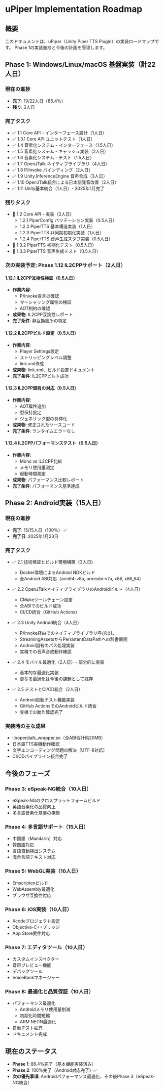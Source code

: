 # uPiper Implementation Roadmap

## 概要

このドキュメントは、uPiper（Unity Piper TTS Plugin）の実装ロードマップです。
Phase 1の実装進捗と今後の計画を管理します。

## Phase 1: Windows/Linux/macOS 基盤実装（計22人日）

### 現在の進捗
- **完了**: 19/22人日（86.4%）
- **残り**: 3人日

### 完了タスク
- ✅ 1.1 Core API - インターフェース設計（1人日）
- ✅ 1.3.1 Core API ユニットテスト（1人日）
- ✅ 1.4 音素化システム - インターフェース（1.5人日）
- ✅ 1.5 音素化システム - キャッシュ実装（2人日）
- ✅ 1.6 音素化システム - テスト（1.5人日）
- ✅ 1.7 OpenJTalk ネイティブライブラリ（4人日）
- ✅ 1.8 P/Invoke バインディング（2人日）
- ✅ 1.9 Unity.InferenceEngine 音声合成（3人日）
- ✅ 1.10 OpenJTalk統合による日本語発音改善（2人日）
- ✅ 1.11 Unity基本統合（1人日）- 2025年1月完了

### 残りタスク
- 🚧 1.2 Core API - 実装（3人日）
  - 1.2.1 PiperConfig バリデーション実装（0.5人日）
  - 1.2.2 PiperTTS 基本構造実装（1人日）
  - 1.2.3 PiperTTS 非同期初期化実装（1人日）
  - 1.2.4 PiperTTS 音声生成スタブ実装（0.5人日）
- 🚧 1.3.2 PiperTTS 初期化テスト（0.5人日）
- 🚧 1.3.3 PiperTTS 音声生成テスト（0.5人日）

### 次の実装予定: Phase 1.12 IL2CPPサポート（2人日）

#### 1.12.1 IL2CPP互換性検証（0.5人日）
- **作業内容**:
  - P/Invoke宣言の確認
  - マーシャリング属性の検証
  - AOT制約の確認
- **成果物**: IL2CPP互換性レポート
- **完了条件**: 非互換箇所の特定

#### 1.12.2 IL2CPPビルド設定（0.5人日）
- **作業内容**:
  - Player Settings設定
  - ストリッピングレベル調整
  - link.xml作成
- **成果物**: link.xml、ビルド設定ドキュメント
- **完了条件**: IL2CPPビルド成功

#### 1.12.3 IL2CPP固有の対応（0.5人日）
- **作業内容**:
  - AOT属性追加
  - 型保持設定
  - ジェネリック型の具体化
- **成果物**: 修正されたソースコード
- **完了条件**: ランタイムエラーなし

#### 1.12.4 IL2CPPパフォーマンステスト（0.5人日）
- **作業内容**:
  - Mono vs IL2CPP比較
  - メモリ使用量測定
  - 起動時間測定
- **成果物**: パフォーマンス比較レポート
- **完了条件**: パフォーマンス基準達成

## Phase 2: Android実装（15人日）

### 現在の進捗
- **完了**: 15/15人日（100%） ✅
- **完了日**: 2025年1月23日

### 完了タスク
- ✅ 2.1 技術検証とビルド環境構築（3人日）
  - Docker環境によるAndroid NDKビルド
  - 全Android ABI対応（arm64-v8a, armeabi-v7a, x86, x86_64）
  
- ✅ 2.2 OpenJTalkネイティブライブラリのAndroidビルド（4人日）
  - CMakeツールチェーン設定
  - 全ABIでのビルド成功
  - CI/CD統合（GitHub Actions）

- ✅ 2.3 Unity Android統合（4人日）
  - P/Invoke経由でのネイティブライブラリ呼び出し
  - StreamingAssetsからPersistentDataPathへの辞書展開
  - Android固有のパス処理実装
  - 実機での音声合成動作確認

- ✅ 2.4 モバイル最適化（2人日）- 部分的に実装
  - 基本的な最適化実装
  - 更なる最適化は今後の課題として残存

- ✅ 2.5 テストとCI/CD統合（2人日）
  - Android自動テスト機能実装
  - GitHub ActionsでのAndroidビルド統合
  - 実機での動作確認完了

### 実装時の主な成果
- libopenjtalk_wrapper.so（全ABI合計約20MB）
- 日本語TTS実機動作確認
- 文字エンコーディング問題の解決（UTF-8対応）
- CI/CDパイプライン統合完了

## 今後のフェーズ

### Phase 3: eSpeak-NG統合（10人日）
- eSpeak-NGのクロスプラットフォームビルド
- 英語音素化の品質向上
- 多言語音素化基盤の構築

### Phase 4: 多言語サポート（15人日）
- 中国語（Mandarin）対応
- 韓国語対応
- 言語自動検出システム
- 混合言語テキスト対応

### Phase 5: WebGL実装（10人日）
- Emscriptenビルド
- WebAssembly最適化
- ブラウザ互換性対応

### Phase 6: iOS実装（10人日）
- Xcodeプロジェクト設定
- Objective-C++ブリッジ
- App Store要件対応

### Phase 7: エディタツール（10人日）
- カスタムインスペクター
- 音声プレビュー機能
- デバッグツール
- VoiceBankマネージャー

### Phase 8: 最適化と品質保証（10人日）
- パフォーマンス最適化
  - Androidメモリ使用量削減
  - 初期化時間短縮
  - ARM NEON最適化
- 自動テスト拡充
- ドキュメント完成

## 現在のステータス

- **Phase 1**: 86.4%完了（基本機能実装済み）
- **Phase 2**: 100%完了（Android対応完了）✅
- **次の優先事項**: Androidパフォーマンス最適化、その後Phase 3（eSpeak-NG統合）